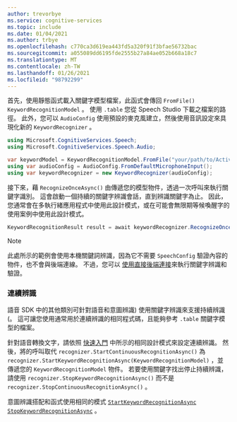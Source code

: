 ```yaml
---
author: trevorbye
ms.service: cognitive-services
ms.topic: include
ms.date: 01/04/2021
ms.author: trbye
ms.openlocfilehash: c770ca3d619ea443fd5a320f91f3bfae56732bac
ms.sourcegitcommit: a055089dd6195fde2555b27a84ae052b668a18c7
ms.translationtype: MT
ms.contentlocale: zh-TW
ms.lasthandoff: 01/26/2021
ms.locfileid: "98792299"
---
```

首先，使用靜態函式載入關鍵字模型檔案，此函式會傳回 `FromFile()` `KeywordRecognitionModel` 。 使用 `.table` 您從 Speech Studio 下載之檔案的路徑。 此外，您可以 `AudioConfig` 使用預設的麥克風建立，然後使用音訊設定來具現化新的 `KeywordRecognizer` 。

```csharp
using Microsoft.CognitiveServices.Speech;
using Microsoft.CognitiveServices.Speech.Audio;

var keywordModel = KeywordRecognitionModel.FromFile("your/path/to/Activate_device.table");
using var audioConfig = AudioConfig.FromDefaultMicrophoneInput();
using var keywordRecognizer = new KeywordRecognizer(audioConfig);
```

接下來，藉 `RecognizeOnceAsync()` 由傳遞您的模型物件，透過一次呼叫來執行關鍵字識別。 這會啟動一個持續的關鍵字辨識會話，直到辨識關鍵字為止。 因此，您通常會在多執行緒應用程式中使用此設計模式，或在可能會無限期等候喚醒字的使用案例中使用此設計模式。

```csharp
KeywordRecognitionResult result = await keywordRecognizer.RecognizeOnceAsync(keywordModel);
```

> [!NOTE]
> 此處所示的範例會使用本機關鍵詞辨識，因為它不需要 `SpeechConfig` 驗證內容的物件，也不會與後端連線。 不過，您可以 [使用直接後端連接](../../../tutorial-voice-enable-your-bot-speech-sdk.md#view-the-source-code-that-enables-keyword)來執行關鍵字辨識和驗證。

### <a name="continuous-recognition"></a>連續辨識

語音 SDK 中的其他類別可針對語音和意圖辨識) 使用關鍵字辨識來支援持續辨識 (。 這可讓您使用通常用於連續辨識的相同程式碼，且能夠參考 `.table` 關鍵字模型的檔案。

針對語音轉換文字，請依照 [快速入門](../../../get-started-speech-to-text.md?pivots=programming-language-csharp&tabs=script%2cbrowser%2cwindowsinstall#continuous-recognition) 中所示的相同設計模式來設定連續辨識。 然後，將的呼叫取代 `recognizer.StartContinuousRecognitionAsync()` 為 `recognizer.StartKeywordRecognitionAsync(KeywordRecognitionModel)` ，並傳遞您的 `KeywordRecognitionModel` 物件。 若要使用關鍵字找出停止持續辨識，請使用 `recognizer.StopKeywordRecognitionAsync()` 而不是 `recognizer.StopContinuousRecognitionAsync()` 。

意圖辨識搭配和函式使用相同的模式 [`StartKeywordRecognitionAsync`](/dotnet/api/microsoft.cognitiveservices.speech.intent.intentrecognizer.startkeywordrecognitionasync?view=azure-dotnet#Microsoft_CognitiveServices_Speech_Intent_IntentRecognizer_StartKeywordRecognitionAsync_Microsoft_CognitiveServices_Speech_KeywordRecognitionModel_) [`StopKeywordRecognitionAsync`](/dotnet/api/microsoft.cognitiveservices.speech.intent.intentrecognizer.stopkeywordrecognitionasync?view=azure-dotnet#Microsoft_CognitiveServices_Speech_Intent_IntentRecognizer_StopKeywordRecognitionAsync) 。
